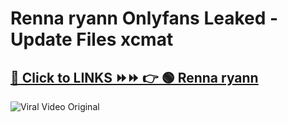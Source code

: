 
 # Renna ryann Onlyfans Leaked - Update Files xcmat

## <h2><a href="https://clipsfans.com/Renna_ryann&ref=git">🔗 Click to LINKS ⏩⏩ 👉 🟢 Renna ryann </a></h2>

<a href="https://clipsfans.com/Renna_ryann&ref=git" rel="nofollow" data-target="animated-image.originalLink"><img src="https://i.ibb.co.com/xMMVF88/686577567.gif" alt="Viral Video Original" style="max-width: 100%; display: inline-block;" data-target="animated-image.originalImage"></a>

